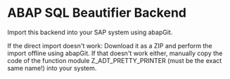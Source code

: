 # ABAP SQL Beautifier Backend
 
Import this backend into your SAP system using abapGit.

If the direct import doesn't work: Download it as a ZIP and perform the import offline using abapGit. If that doesn't work either, manually copy the code of the function module Z_ADT_PRETTY_PRINTER (must be the exact same name!) into your system.
